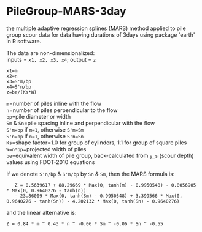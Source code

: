 # PileGroup-MARS-3day
the multiple adaptive regression splines (MARS) method applied to pile group scour data for data having durations of 3days using package 'earth' in R software.<br />

The data are non-dimensionalized: <br />
inputs = `x1, x2, x3, x4`;
output = `z`

    x1=m
    x2=n
    x3=S'm/bp
    x4=S'n/bp
    z=be/(Ks*W)

`m`=number of piles inline with the flow <br />
`n`=number of piles perpendicular to the flow <br />
`bp`=pile diameter or width <br />
`Sm` & `Sn`=pile spacing inline and perpendicular with the flow <br />
`S'm=bp` if `m=1`, otherwise `S'm=Sm` <br />
`S'n=bp` if `n=1`, otherwise `S'n=Sn` <br />
`Ks`=shape factor=1.0 for group of cylinders, 1.1 for group of square piles <br />
`W=n*bp`=projected width of piles <br />
`be`=equivalent width of pile group, back-calculated from `y_s` (scour depth) values using FDOT-2010 equations <br />

If we denote `S'n/bp` & `S'm/bp` by `Sn` & `Sm`, then the MARS formula is: <br />

       Z = 0.5639617 + 88.29669 * Max(0, tanh(m) - 0.9950548) - 0.8056905 * Max(0, 0.9640276 - tanh(n)) 
       - 23.86009 * Max(0, tanh(Sm) - 0.9950548) + 3.399566 * Max(0, 0.9640276 - tanh(Sn)) - 4.202132 * Max(0, tanh(Sn) - 0.9640276)

and the linear alternative is: <br />

    Z = 0.84 * m ^ 0.43 * n ^ -0.06 * Sm ^ -0.06 * Sn ^ -0.55
